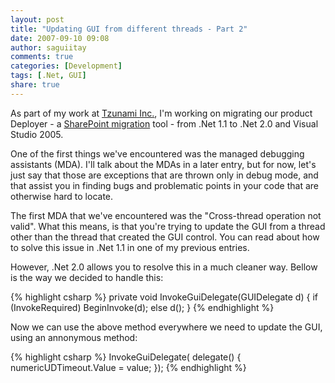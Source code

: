 ```yaml
---
layout: post
title: "Updating GUI from different threads - Part 2"
date: 2007-09-10 09:08
author: saguiitay
comments: true
categories: [Development]
tags: [.Net, GUI]
share: true
---
```

As part of my work at [Tzunami Inc.](http://www.tzunami.com/), I'm working on migrating our product Deployer - 
a [SharePoint migration](http://www.tzunami.com/products) tool - from .Net 1.1 to .Net 2.0 and Visual Studio 2005. 

One of the first things we've encountered was the managed debugging assistants (MDA). 
I'll talk about the MDAs in a later entry, but for now, let's just say that those are exceptions that are thrown 
only in debug mode, and that assist you in finding bugs and problematic points in your code that are otherwise 
hard to locate. 

The first MDA that we've encountered was the "Cross-thread operation not valid". What this means, 
is that you're trying to update the GUI from a thread other than the thread that created the GUI control. 
You can read about how to solve this issue in .Net 1.1 in one of my previous entries. 

However, .Net 2.0 allows you to resolve this in a much cleaner way. Bellow is the way we decided to handle this:

{% highlight csharp %}
private void InvokeGuiDelegate(GUIDelegate d)
{
    if (InvokeRequired)
        BeginInvoke(d);
    else
        d();
}
{% endhighlight %}

Now we can use the above method everywhere we need to update the GUI, using an annonymous method:

{% highlight csharp %}
InvokeGuiDelegate( delegate() { numericUDTimeout.Value = value; });
{% endhighlight %}



